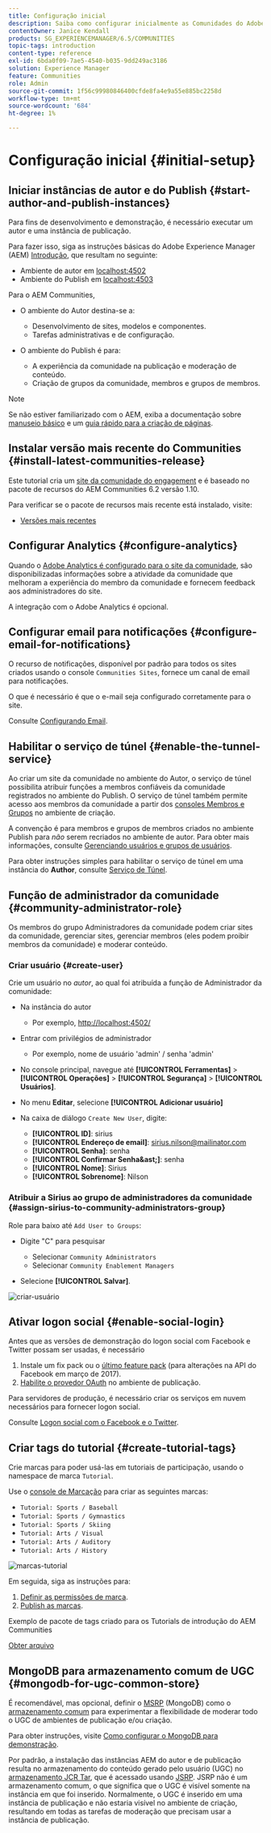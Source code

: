 ```yaml
---
title: Configuração inicial
description: Saiba como configurar inicialmente as Comunidades do Adobe Experience Manager.
contentOwner: Janice Kendall
products: SG_EXPERIENCEMANAGER/6.5/COMMUNITIES
topic-tags: introduction
content-type: reference
exl-id: 6bda0f09-7ae5-4540-b035-9dd249ac3186
solution: Experience Manager
feature: Communities
role: Admin
source-git-commit: 1f56c99980846400cfde8fa4e9a55e885bc2258d
workflow-type: tm+mt
source-wordcount: '684'
ht-degree: 1%

---
```


# Configuração inicial {#initial-setup}

## Iniciar instâncias de autor e do Publish {#start-author-and-publish-instances}

Para fins de desenvolvimento e demonstração, é necessário executar um autor e uma instância de publicação.

Para fazer isso, siga as instruções básicas do Adobe Experience Manager (AEM) [Introdução](../../help/sites-deploying/deploy.md#getting-started), que resultam no seguinte:

* Ambiente de autor em [localhost:4502](http://localhost:4502/)
* Ambiente do Publish em [localhost:4503](http://localhost:4503/)

Para o AEM Communities,

* O ambiente do Autor destina-se a:

   * Desenvolvimento de sites, modelos e componentes.
   * Tarefas administrativas e de configuração.

* O ambiente do Publish é para:

   * A experiência da comunidade na publicação e moderação de conteúdo.
   * Criação de grupos da comunidade, membros e grupos de membros.

>[!NOTE]
>
>Se não estiver familiarizado com o AEM, exiba a documentação sobre [manuseio básico](../../help/sites-authoring/basic-handling.md) e um [guia rápido para a criação de páginas](../../help/sites-authoring/qg-page-authoring.md).

## Instalar versão mais recente do Communities {#install-latest-communities-release}

Este tutorial cria um [site da comunidade do engagement](overview.md#engagement-community) e é baseado no pacote de recursos do AEM Communities 6.2 versão 1.10.

Para verificar se o pacote de recursos mais recente está instalado, visite:

* [Versões mais recentes](deploy-communities.md#latest-releases)

## Configurar Analytics {#configure-analytics}

Quando o [Adobe Analytics é configurado para o site da comunidade](analytics.md), são disponibilizadas informações sobre a atividade da comunidade que melhoram a experiência do membro da comunidade e fornecem feedback aos administradores do site.

A integração com o Adobe Analytics é opcional.

## Configurar email para notificações {#configure-email-for-notifications}

O recurso de notificações, disponível por padrão para todos os sites criados usando o console `Communities Sites`, fornece um canal de email para notificações.

O que é necessário é que o e-mail seja configurado corretamente para o site.

Consulte [Configurando Email](email.md).

## Habilitar o serviço de túnel {#enable-the-tunnel-service}

Ao criar um site da comunidade no ambiente do Autor, o serviço de túnel possibilita atribuir funções a membros confiáveis da comunidade registrados no ambiente do Publish. O serviço de túnel também permite acesso aos membros da comunidade a partir dos [consoles Membros e Grupos](members.md) no ambiente de criação.

A convenção é para membros e grupos de membros criados no ambiente Publish para *não* serem recriados no ambiente de autor. Para obter mais informações, consulte [Gerenciando usuários e grupos de usuários](users.md).

Para obter instruções simples para habilitar o serviço de túnel em uma instância do **Author**, consulte [Serviço de Túnel](deploy-communities.md#tunnel-service-on-author).

## Função de administrador da comunidade {#community-administrator-role}

Os membros do grupo Administradores da comunidade podem criar sites da comunidade, gerenciar sites, gerenciar membros (eles podem proibir membros da comunidade) e moderar conteúdo.

### Criar usuário {#create-user}

Crie um usuário no *autor*, ao qual foi atribuída a função de Administrador da comunidade:

* Na instância do autor

   * Por exemplo, [http://localhost:4502/](http://localhost:4503/)

* Entrar com privilégios de administrador

   * Por exemplo, nome de usuário &#39;admin&#39; / senha &#39;admin&#39;

* No console principal, navegue até **[!UICONTROL Ferramentas]** > **[!UICONTROL Operações]** > **[!UICONTROL Segurança]** > **[!UICONTROL Usuários]**.
* No menu **Editar**, selecione **[!UICONTROL Adicionar usuário]**

* Na caixa de diálogo `Create New User`, digite:

   * **[!UICONTROL ID]**: sirius
   * **[!UICONTROL Endereço de email]**: sirius.nilson@mailinator.com
   * **[!UICONTROL Senha]**: senha
   * **[!UICONTROL Confirmar Senha&amp;ast;]**: senha
   * **[!UICONTROL Nome]**: Sirius
   * **[!UICONTROL Sobrenome]**: Nilson

### Atribuir a Sirius ao grupo de administradores da comunidade {#assign-sirius-to-community-administrators-group}

Role para baixo até `Add User to Groups`:

* Digite &quot;C&quot; para pesquisar

   * Selecionar `Community Administrators`
   * Selecionar `Community Enablement Managers`

* Selecione **[!UICONTROL Salvar]**.

![criar-usuário](assets/create-user.png)

## Ativar logon social {#enable-social-login}

Antes que as versões de demonstração do logon social com Facebook e Twitter possam ser usadas, é necessário

1. Instale um fix pack ou o [último feature pack](deploy-communities.md#latestfeaturepack) (para alterações na API do Facebook em março de 2017).
1. [Habilite o provedor OAuth](social-login.md#adobe-granite-oauth-authentication-handler) no ambiente de publicação.

Para servidores de produção, é necessário criar os serviços em nuvem necessários para fornecer logon social.

Consulte [Logon social com o Facebook e o Twitter](social-login.md).

## Criar tags do tutorial {#create-tutorial-tags}

Crie marcas para poder usá-las em tutoriais de participação, usando o namespace de marca `Tutorial`.

Use o [console de Marcação](../../help/sites-administering/tags.md#tagging-console) para criar as seguintes marcas:

* `Tutorial: Sports / Baseball`
* `Tutorial: Sports / Gymnastics`
* `Tutorial: Sports / Skiing`
* `Tutorial: Arts / Visual`
* `Tutorial: Arts / Auditory`
* `Tutorial: Arts / History`

![marcas-tutorial](assets/tutorial-tags.png)

Em seguida, siga as instruções para:

1. [Definir as permissões de marca](../../help/sites-administering/tags.md#setting-tag-permissions).
1. [Publish as marcas](../../help/sites-administering/tags.md#publishing-tags).

Exemplo de pacote de tags criado para os Tutorials de introdução do AEM Communities

[Obter arquivo](assets/tutorial_tags-v63.zip)

## MongoDB para armazenamento comum de UGC {#mongodb-for-ugc-common-store}

É recomendável, mas opcional, definir o [MSRP](msrp.md) (MongoDB) como o [armazenamento comum](working-with-srp.md) para experimentar a flexibilidade de moderar todo o UGC de ambientes de publicação e/ou criação.

Para obter instruções, visite [Como configurar o MongoDB para demonstração](demo-mongo.md).

Por padrão, a instalação das instâncias AEM do autor e de publicação resulta no armazenamento do conteúdo gerado pelo usuário (UGC) no [armazenamento JCR Tar](../../help/sites-deploying/platform.md), que é acessado usando [JSRP](jsrp.md). JSRP não é um armazenamento comum, o que significa que o UGC é visível somente na instância em que foi inserido. Normalmente, o UGC é inserido em uma instância de publicação e não estaria visível no ambiente de criação, resultando em todas as tarefas de moderação que precisam usar a instância de publicação.
